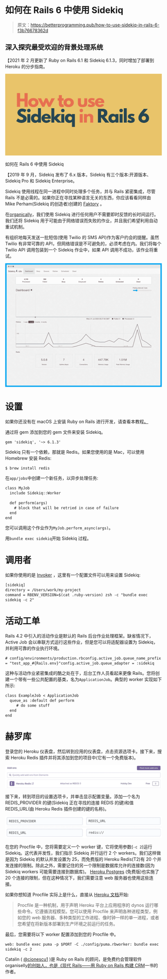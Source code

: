# 如何在 Rails 6 中使用 Sidekiq

> 原文：<https://betterprogramming.pub/how-to-use-sidekiq-in-rails-6-f3b76678362d>

## 深入探究最受欢迎的背景处理系统

【2021 年 2 月更新了 Ruby on Rails 6.1 和 Sidekiq 6.1.3，同时增加了部署到 Heroku 的分步指南。

![](img/59b6bd05fc63c9a775ea5da0eb5606b5.png)

如何在 Rails 6 中使用 Sidekiq

【2019 年 9 月，Sidekiq 发布了 6.x 版本，Sidekiq 有三个版本:开源版本、Sidekiq Pro 和 Sidekiq Enterprise。

Sidekiq 使用线程在同一进程中同时处理多个任务，并与 Rails 紧密集成，尽管 Rails 不是必需的。如果你正在寻找某种语言无关的东西，你应该看看同样由 Mike Perham(Sidekiq 的创造者)创建的 [Faktory](https://github.com/contribsys/faktory) 。

在[organically](https://www.organisely.app)，我们使用 Sidekiq 进行任何用户不需要即时反馈的长时间运行。我们还将 Sidekiq 用于可能由于网络错误而失败的作业，并且我们希望利用自动重试机制。

有组织地每天发送一批短信(使用 Twilio 的 SMS API)作为客户约会的提醒。虽然 Twilio 有非常可靠的 API，但网络错误是不可避免的，必须考虑在内。我们将每个 Twilio API 调用包装到一个 Sidekiq 作业中，如果 API 调用不成功，该作业将重试。

![](img/94a9c1d73a85ea9fb1d0eaceeb579770.png)

# 设置

如果你还没有在 macOS 上安装 Ruby on Rails 进行开发，请查看本教程[。](https://catalinionescu.dev/how-to-install-ruby-on-rails-on-macos-catalina)

通过将 gem 添加到您的 gem 文件来安装 Sidekiq。

```
gem 'sidekiq', '~> 6.1.3'
```

Sidekiq 只有一个依赖，那就是 Redis。如果您使用的是 Mac，可以使用 Homebrew 安装 Redis:

```
$ brew install redis
```

在`app/jobs`中创建一个新任务，以异步处理任务:

```
class MyJob
  include Sidekiq::Worker

  def perform(args)
    # block that will be retried in case of failure
  end
end
```

您可以调用这个作业作为`MyJob.perform_async(args)`。

用`bundle exec sidekiq`开始 Sidekiq 过程。

# 调用者

如果你使用的是 [Invoker](https://invoker.codemancers.com/) ，这里有一个配置文件可以用来设置 Sidekiq:

```
[sidekiq]
directory = /Users/work/my-project
command = RBENV_VERSION=$(cat .ruby-version) zsh -c "bundle exec sidekiq -c 2"
```

# 活动工单

Rails 4.2 中引入的活动作业是默认的 Rails 后台作业处理框架。缺省情况下，Active Job 会以串联方式运行这些作业，但是您可以将适配器设置为 Sidekiq，并利用可靠的作业执行环境。

```
# config/environments/production.rbconfig.active_job.queue_name_prefix = "test_app_#{Rails.env}"config.active_job.queue_adapter = :sidekiq
```

这种与活动作业紧密集成的酷之处在于，后台工作人员看起来更像 Rails。您将创建一个带有一些公共配置的基类，名为`ApplicationJob`。典型的 worker 实现如下所示:

```
class ExampleJob < ApplicationJob
  queue_as :default def perform
     # do some stuff
  end
end
```

# 赫罗库

登录您的 Heroku 仪表盘，然后转到应用的仪表盘，点击资源选项卡。接下来，搜索 Heroku Redis 插件并将其添加到您的项目中(它有一个免费版本)。

![](img/3fc6d7c87f594598dd4d8a57a9119680.png)

接下来，转到项目的设置选项卡，并单击显示配置变量。添加一个名为 REDIS_PROVIDER 的键(Sidekiq 正在寻找的连接 REDIS 的键)和值 REDIS_URL(由 Heroku Redis 插件创建的键的名称)。

![](img/00b890d6c18f213afaeaf2270f3f31d0.png)

在您的 Procfile 中，您将需要定义一个 worker 键，它将使用参数(`-c 2`)运行 Sidekiq。这代表并发性，我们指示 Sidekiq 并行运行 2 个 workers。我们这样做是因为 Sidekiq 的默认并发设置为 25，而免费版的 Heroku Redis(T2)有 20 个并发连接的限制。除此之外，需要记住的另一个限制是数据库允许的连接数(因为 Sidekiq workers 可能需要连接到数据库)。 [Heroku Postgres](https://elements.heroku.com/addons/heroku-postgresql) (免费版)也实施了 20 个连接的限制，但在这种情况下，我们需要注意 web 服务器也使用这些连接。

如果你想知道 Procfile 实际上是什么，直接从 [Heroku 文档](https://devcenter.heroku.com/articles/procfile)开始:

> Procfile 是一种机制，用于声明 Heroku 平台上应用程序的 dynos 运行哪些命令。它遵循流程模型。您可以使用 Procfile 来声明各种进程类型，例如您的 web 服务器、多种类型的工作进程、像时钟一样的单一进程，或者您希望在将新版本部署到生产环境之前运行的任务。

最后，您需要将以下 worker 配置添加到您的 Procfile 中。

```
web: bundle exec puma -p $PORT -C ./config/puma.rbworker: bundle exec sidekiq -c 2
```

Catalin ( [@cionescu1](https://twitter.com/cionescu1) )是 Ruby on Rails 的顾问，是免费约会管理软件 organiselly[的创始人，也是《现代 Rails——用 Ruby on Rails 构建 CRM](https://www.organisely.app/)一书的作者。